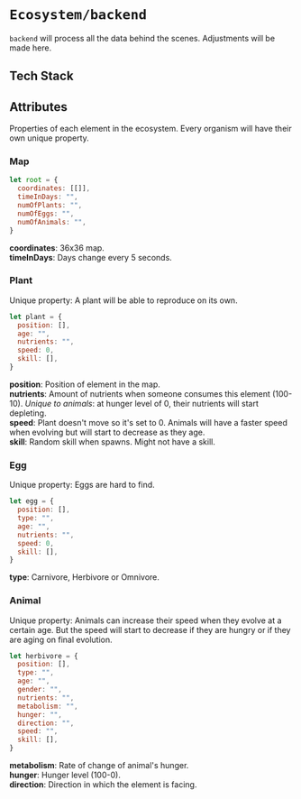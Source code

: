 # `Ecosystem/backend`

`backend` will process all the data behind the scenes. Adjustments will be made here.

## Tech Stack

## Attributes

Properties of each element in the ecosystem. Every organism will have their own unique property.

### Map
```javascript
let root = {
  coordinates: [[]],
  timeInDays: "",
  numOfPlants: "",
  numOfEggs: "",
  numOfAnimals: "",
}
```
**coordinates**: 36x36 map.\
**timeInDays**: Days change every 5 seconds.

### Plant
Unique property: A plant will be able to reproduce on its own.
```javascript
let plant = {
  position: [],
  age: "",
  nutrients: "",
  speed: 0,
  skill: [],
}
```
**position**: Position of element in the map.\
**nutrients**: Amount of nutrients when someone consumes this element (100-10). *Unique to animals*: at hunger level of 0, their nutrients will start depleting.\
**speed**: Plant doesn't move so it's set to 0. Animals will have a faster speed when evolving but will start to decrease as they age.\
**skill**: Random skill when spawns. Might not have a skill.

### Egg
Unique property: Eggs are hard to find.
```javascript
let egg = {
  position: [],
  type: "",
  age: "",
  nutrients: "",
  speed: 0,
  skill: [],
}
```
**type**: Carnivore, Herbivore or Omnivore.

### Animal
Unique property: Animals can increase their speed when they evolve at a certain age. But the speed will start to decrease if they are hungry or if they are aging on final evolution.
```javascript
let herbivore = {
  position: [],
  type: "",
  age: "",
  gender: "",
  nutrients: "",
  metabolism: "",
  hunger: "",
  direction: "",
  speed: "",
  skill: [],
}
```
**metabolism**: Rate of change of animal's hunger.\
**hunger**: Hunger level (100-0).\
**direction**: Direction in which the element is facing.
